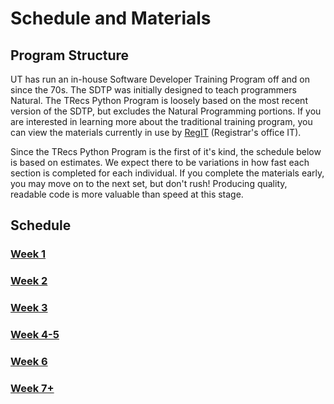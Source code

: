 # Schedule and Materials

## Program Structure
UT has run an in-house Software Developer Training Program off and on since the 70s. The SDTP was initially designed to teach programmers Natural. The TRecs Python Program is loosely based on the most recent version of the SDTP, but excludes the Natural Programming portions. If you are interested in learning more about the traditional training program, you can view the materials currently in use by [RegIT](https://wikis.utexas.edu/display/training2020/Trainee+Area) (Registrar's office IT).

Since the TRecs Python Program is the first of it's kind, the schedule below is based on estimates. We expect there to be variations in how fast each section is completed for each individual. If you complete the materials early, you may move on to the next set, but don't rush! Producing quality, readable code is more valuable than speed at this stage.

## Schedule

### [Week 1](/week1)


### [Week 2](/week2)


### [Week 3](/week3)


### [Week 4-5](/week4-5)


### [Week 6](/week6)


### [Week 7+](/week7)
